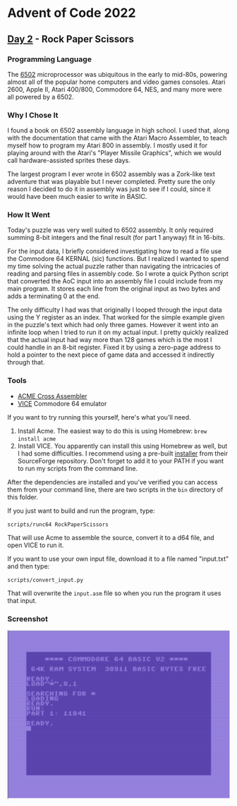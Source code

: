 # Advent of Code 2022
## [Day 2](https://adventofcode.com/2022/day/2) - Rock Paper Scissors

### Programming Language 

The [6502](https://en.wikipedia.org/wiki/MOS_Technology_6502) microprocessor was ubiquitous in the early to mid-80s, powering almost all of the popular home computers and video games consoles.
Atari 2600, Apple II, Atari 400/800, Commodore 64, NES, and many more were all powered by a 6502.

### Why I Chose It

I found a book on 6502 assembly language in high school.
I used that, along with the documentation that came with the Atari Macro Assembler, to teach myself how to program my Atari 800 in assembly.
I mostly used it for playing around with the Atari's "Player Missile Graphics", which we would call hardware-assisted sprites these days.

The largest program I ever wrote in 6502 assembly was a Zork-like text adventure that was playable but I never completed.
Pretty sure the only reason I decided to do it in assembly was just to see if I could, since it would have been much easier to write in BASIC.

### How It Went

Today's puzzle was very well suited to 6502 assembly.
It only required summing 8-bit integers and the final result (for part 1 anyway) fit in 16-bits.

For the input data, I briefly considered investigating how to read a file use the Commodore 64 KERNAL (sic) functions.
But I realized I wanted to spend my time solving the actual puzzle rather than navigating the intricacies of reading and parsing files in assembly code.
So I wrote a quick Python script that converted the AoC input into an assembly file I could include from my main program.
It stores each line from the original input as two bytes and adds a terminating 0 at the end.

The only difficulty I had was that originally I looped through the input data using the Y register as an index.
That worked for the simple example given in the puzzle's text which had only three games.
However it went into an infinite loop when I tried to run it on my actual input.
I pretty quickly realized that the actual input had way more than 128 games which is the most I could handle in an 8-bit register.
Fixed it by using a zero-page address to hold a pointer to the next piece of game data and accessed it indirectly through that.

### Tools

- [ACME Cross Assembler](https://github.com/meonwax/acme/) 
- [VICE](https://vice-emu.sourceforge.io/) Commodore 64 emulator

If you want to try running this yourself, here's what you'll need.

1. Install Acme. The easiest way to do this is using Homebrew:
`brew install acme`
2. Install VICE. You apparently can install this using Homebrew as well, but I had some difficulties.
I recommend using a pre-built [installer](https://vice-emu.sourceforge.io/index.html#download) from their SourceForge repository.
Don't forget to add it to your PATH if you want to run my scripts from the command line.

After the dependencies are installed and you've verified you can access them from your command line, there are two scripts in the `bin` directory of this folder.

If you just want to build and run the program, type:

```
scripts/runc64 RockPaperScissors
```

That will use Acme to assemble the source, convert it to a d64 file, and open VICE to run it.

If you want to use your own input file, download it to a file named "input.txt" and then type:

```
scripts/convert_input.py
```

That will overwrite the `input.asm` file so when you run the program it uses that input.

### Screenshot

![Commodore 64 Screenshot](docs/c64-screenshot.png)
